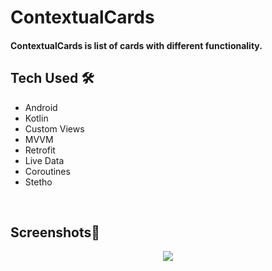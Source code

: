 # ContextualCards
#### ContextualCards is list of cards with different functionality.

## Tech Used 🛠
- Android
- Kotlin
- Custom Views
- MVVM
- Retrofit
- Live Data 
- Coroutines
- Stetho
</br>

## Screenshots📲
<div align="center">
  <img src="https://user-images.githubusercontent.com/55995914/180659836-c3f650f6-dc8b-42df-be16-a96212bc0ef5.png"></img>
</div>
</br>
